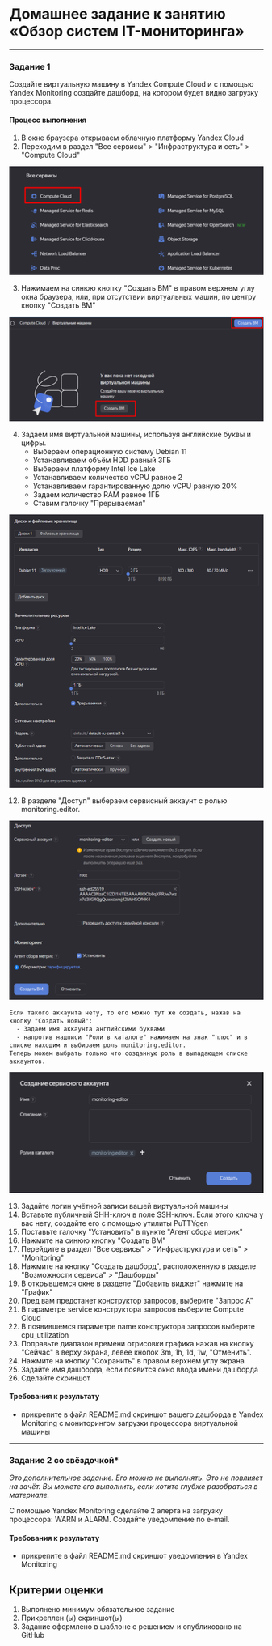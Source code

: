 
# Домашнее задание к занятию «Обзор систем IT-мониторинга»

---
 
### Задание 1

Создайте виртуальную машину в Yandex Compute Cloud и с помощью Yandex Monitoring создайте дашборд, на котором будет видно загрузку процессора.

#### Процесс выполнения
1. В окне браузера открываем облачную платформу Yandex Cloud
2. Переходим в раздел "Все сервисы" > "Инфраструктура и сеть" > "Compute Cloud"

![img](https://github.com/al-zar/sysmon/blob/main/hw01/img/img_96.png)

3. Нажимаем на синюю кнопку "Создать ВМ" в правом верхнем углу окна браузера,
   или, при отсутствии виртуальных машин, по центру кнопку "Создать ВМ"

![img](https://github.com/al-zar/sysmon/blob/main/hw01/img/img_99.png)

4. Задаем имя виртуальной машины, используя английские буквы и цифры.
    - Выбераем операционную систему Debian 11
    - Устанавливаем объём HDD равный 3ГБ
    - Выбераем платформу Intel Ice Lake
    - Устанавливаем количество vCPU равное 2
    - Устанавливаем гарантированную долю vCPU равную 20%
    - Задаем количество RAM равное 1ГБ
    - Ставим галочку "Прерываемая"

![img](https://github.com/al-zar/sysmon/blob/main/hw01/img/img_104.png)

12. В разделе "Доступ" выбераем сервисный аккаунт с ролью monitoring.editor.

![img](https://github.com/al-zar/sysmon/blob/main/hw01/img/img_125.png)

    Если такого аккаунта нету, то его можно тут же создать, нажав на кнопку "Создать новый":
      - Задаем имя аккаунта английскими буквами
      - напротив надписи "Роли в каталоге" нажимаем на знак "плюс" и в списке находим и выбираем роль monitoring.editor.
    Теперь можем выбрать только что созданную роль в выпадающем списке аккаунтов.

![img](https://github.com/al-zar/sysmon/blob/main/hw01/img/img_124.png)

13. Задайте логин учётной записи вашей виртуальной машины
14. Вставьте публичный SHH-ключ в поле SSH-ключ. Если этого ключа у вас нету, создайте его с помощью утилиты PuTTYgen
15. Поставьте галочку "Установить" в пункте "Агент сбора метрик"
16. Нажмите на синюю кнопку "Создать ВМ"
17. Перейдите в раздел "Все сервисы" > "Инфраструктура и сеть" > "Monitoring"
18. Нажмите на кнопку "Создать дашборд", расположенную в разделе "Возможности сервиса" > "Дашборды"
19. В открывшемся окне в разделе "Добавить виджет" нажмите на "График"
20. Пред вам предстанет конструктор запросов, выберите "Запрос А"
21. В параметре service конструктора запросов выберите Compute Cloud
22. В появившемся параметре name конструктора запросов выберите cpu_utilization
23. Поправьте диапазон времени отрисовки графика нажав на кнопку "Сейчас" в верху экрана, левее кнопок 3m, 1h, 1d, 1w, "Отменить".
24. Нажмите на кнопку "Сохранить" в правом верхнем углу экрана
25. Задайте имя дашборда, если появится окно ввода имени дашборда
26. Сделайте скриншот

#### Требования к результату
* прикрепите в файл README.md скриншот вашего дашборда в Yandex Monitoring с мониторингом загрузки процессора виртуальной машины   

---

### Задание 2 со звёздочкой*
*Это дополнительное задание. Его можно не выполнять. Это не повлияет на зачёт. Вы можете его выполнить, если хотите глубже разобраться в материале.*

С помощью Yandex Monitoring сделайте 2 алерта на загрузку процессора: WARN и ALARM. Создайте уведомление по e-mail.

#### Требования к результату
* прикрепите в файл README.md скриншот уведомления в Yandex Monitoring 

## Критерии оценки

1. Выполнено минимум обязательное задание
2. Прикреплен (ы) скриншот(ы) 
3. Задание оформлено в шаблоне с решением и опубликовано на GitHub

